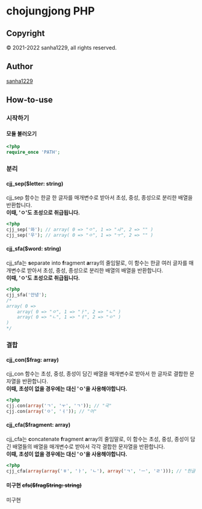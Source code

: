 
# chojungjong PHP

## Copyright
© 2021-2022 sanha1229, all rights reserved.

## Author
[sanha1229](https://github.com/sanha1229)

## How-to-use

### 시작하기

#### 모듈 불러오기
```php
<?php
require_once 'PATH';
```

### 분리

#### cjj_sep($letter: string)
cjj_sep 함수는 한글 한 글자를 매개변수로 받아서 초성, 중성, 종성으로 분리한 배열을 반환합니다.
<br><strong>이때, 'ㅇ'도 초성으로 취급됩니다.</strong>
```php
<?php
cjj_sep('와'); // array( 0 => "ㅇ", 1 => "ㅘ", 2 => "" )
cjj_sep('우'); // array( 0 => "ㅇ", 1 => "ㅜ", 2 => "" )
```

#### cjj_sfa($word: string)
cjj_sfa는 **s**eparate into **f**ragment **a**rray의 줄임말로, 이 함수는 한글 여러 글자를 매개변수로 받아서 초성, 중성, 종성으로 분리한 배열의 배열을 반환합니다. 
<br>**이때, 'ㅇ'도 초성으로 취급됩니다.**
```php
<?php
cjj_sfa('안녕');
/*
array( 0 =>
    array( 0 => "ㅇ", 1 => "ㅏ", 2 => "ㄴ" )
    array( 0 => "ㄴ", 1 => "ㅕ", 2 => "ㅇ" )
)
*/
```

### 결합

#### cjj_con($frag: array)
cjj_con 함수는 초성, 중성, 종성이 담긴 배열을 매개변수로 받아서 한 글자로 결합한 문자열을 반환합니다.
<br>**이때, 초성이 없을 경우에는 대신 'ㅇ'을 사용해야합니다.**
```php
<?php
cjj.con(array('ㄱ', 'ㅜ', 'ㄱ')); // "국"
cjj.con(array('ㅇ', 'ㅓ')); // "어"
```

#### cjj_cfa($fragment: array)
cjj_cfa는 **c**oncatenate **f**ragment **a**rray의 줄임말로, 이 함수는 초성, 중성, 종성이 담긴 배열들의 배열을 매개변수로 받아서 각각 결합한 문자열을 반환합니다.
<br>**이때, 초성이 없을 경우에는 대신 'ㅇ'을 사용해야합니다.**
```php
<?php
cjj_cfa(array(array('ㅎ', 'ㅏ', 'ㄴ'), array('ㄱ', 'ㅡ', 'ㄹ'))); // "한글"
```

#### 미구현 <del>cfs($fragString: string)</del>
미구현
